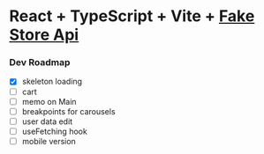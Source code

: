 # React + TypeScript + Vite + [Fake Store Api](https://fakestoreapi.com/)

### Dev Roadmap

- [x] skeleton loading
- [ ] cart
- [ ] memo on Main
- [ ] breakpoints for carousels
- [ ] user data edit
- [ ] useFetching hook
- [ ] mobile version
